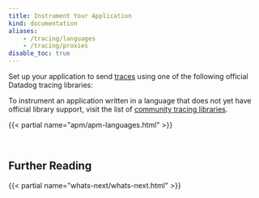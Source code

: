 ```yaml
---
title: Instrument Your Application
kind: documentation
aliases:
    - /tracing/languages
    - /tracing/proxies
disable_toc: true
---
```


Set up your application to send [traces][1] using one of the following official Datadog tracing libraries:

To instrument an application written in a language that does not yet have official library support, visit the list of [community tracing libraries][2].

{{< partial name="apm/apm-languages.html" >}}

<br>

## Further Reading

{{< partial name="whats-next/whats-next.html" >}}

[1]: /tracing/visualization/#trace
[2]: /developers/libraries/#apm-tracing-client-libraries
